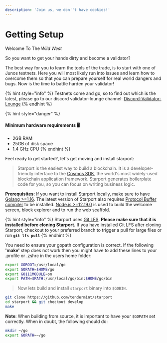```yaml
---
description: 'Join us, we don''t have cookies!'
---
```


# Getting Setup

Welcome To The _Wild West_ 

So you want to get your hands dirty and become a validator?

The best way for you to learn the tools of the trade, is to start with one of Junos testnets. Here you will most likely run into issues and learn how to overcome them so that you can prepare yourself for real world dangers and bugs. Now is the time to battle harden your validator!

{% hint style="info" %}
Testnets come and go, so to find out which is the latest, please go to our discord validator-lounge channel: [Discord-Validator-Lounge](https://discord.gg/QcWPfK4gJ2
)
{% endhint %}

{% hint style="danger" %}
#### Minimum hardware requirements 🖥 

* 2GB RAM
* 25GB of disk space
* 1.4 GHz CPU
{% endhint %}

Feel ready to get started?, let's get moving and install starport:

> Starport is the easiest way to build a blockchain. It is a developer-friendly interface to the [Cosmos SDK](https://github.com/cosmos/cosmos-sdk), the world's most widely-used blockchain application framework. Starport generates boilerplate code for you, so you can focus on writing business logic.

**Prerequisites:** If you want to install Starport locally, make sure to have [Golang &gt;=1.16](https://golang.org/). The latest version of Starport also requires [Protocol Buffer compiler](https://grpc.io/docs/protoc-installation/) to be installed. [Node.js &gt;=12.19.0](https://nodejs.org/) is used to build the welcome screen, block explorer and to run the web scaffold.

{% hint style="info" %}
Starport uses [Git LFS](https://git-lfs.github.com/). **Please make sure that it is installed before cloning Starport.** If you have installed Git LFS after cloning Starport, checkout to your preferred branch to trigger a pull for large files or run **`git lfs pull`**
{% endhint %}

You need to ensure your gopath configuration is correct. If the following **'make'** step does not work then you might have to add these lines to your .profile or .zshrc in the users home folder:

```bash
export GOROOT=/usr/local/go
export GOPATH=$HOME/go
export GO111MODULE=on
export PATH=$PATH:/usr/local/go/bin:$HOME/go/bin
```

> Now lets build and install `starport` binary into `$GOBIN`.

```bash
git clone https://github.com/tendermint/starport
cd starport && git checkout develop
make
```

**Note**: When building from source, it is important to have your `$GOPATH` set correctly. When in doubt, the following should do:

```bash
mkdir ~/go
export GOPATH=~/go
```

